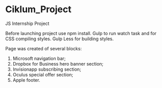 # Ciklum_Project
JS Internship Project

Before launching project use npm install.
Gulp to run watch task and for CSS compiling styles.
Gulp Less for building styles.

Page was created of several blocks:
1. Microsoft navigation bar;
2. Dropbox for Business hero banner section;
3. Invisionapp subscribing section;
4. Oculus special offer section;
5. Apple footer.
